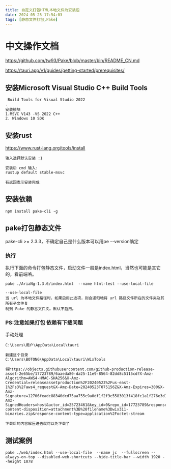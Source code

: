 ```yaml
---
title: 自定义打包HTML本地文件为安装包
date: 2024-05-25 17:54:03
tags: [静态文件打包,Pake]
---
```


# 中文操作文档
https://github.com/tw93/Pake/blob/master/bin/README_CN.md

https://tauri.app/v1/guides/getting-started/prerequisites/
## 安装Microsoft Visual Studio C++ Build Tools
```
 Build Tools for Visual Studio 2022
.
安装模块
1.MSVC V143 -VS 2022 C++
2. Windows 10 SDK
```
<!--more-->
## 安装rust
https://www.rust-lang.org/tools/install
```
输入选择默认安装 :1

安装后 cmd 输入:
rustup default stable-msvc

有返回表示安装完成
```

## 安装依赖
```
npm install pake-cli -g
```


## pake打包静态文件
pake-cli >= 2.3.3，不确定自己是什么版本可以用pe --version确定

### 执行
执行下面的命令打包静态文件，启动文件一般是index.html，当然也可能是其它的，看前端咯。
```
pake ./AriaNg-1.3.6/index.html  --name html-test --use-local-file

--use-local-file
当 url 为本地文件路径时，如果启用此选项，则会递归地将 url 路径文件所在的文件夹及其所有子文件复
制到 Pake 的静态文件夹。默认不启用。
```

### PS:注意如果打包 依赖有下载问题
手动处理
```
C:\Users\用户\AppData\Local\tauri

新建这个目录
C:\Users\BOTONG\AppData\Local\tauri\WixTools

将https://objects.githubusercontent.com/github-production-release-asset-2e65be/17723789/6aaeda80-da25-11e9-8564-82dd8c5115cd?X-Amz-Algorithm=AWS4-HMAC-SHA256&X-Amz-Credential=releaseassetproduction%2F20240523%2Fus-east-1%2Fs3%2Faws4_request&X-Amz-Date=20240523T075156Z&X-Amz-Expires=300&X-Amz-Signature=12706feadc88340dcd75aa755c9a0df1f2f3c5583013f418fc1a1f276e3d19b9&X-Amz-SignedHeaders=host&actor_id=25723461&key_id=0&repo_id=17723789&response-content-disposition=attachment%3B%20filename%3Dwix311-binaries.zip&response-content-type=application%2Foctet-stream

下载后的内容解压进去就可以免下载了
```

## 测试案例
```
pake ./web/index.html --use-local-file  --name jc  --fullscreen --always-on-top --disabled-web-shortcuts --hide-title-bar --width 1920 --height 1078
```